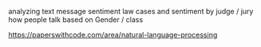 
analyzing text message sentiment
law cases and sentiment by judge / jury
how people talk based on Gender / class 

https://paperswithcode.com/area/natural-language-processing
